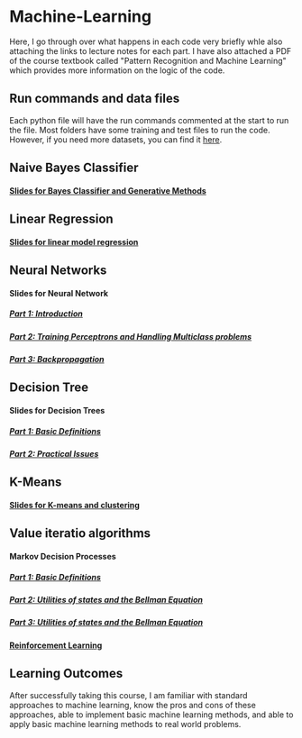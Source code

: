 # Machine-Learning
Here, I go through over what happens in each code very briefly whle also attaching the links to lecture notes for each part. I have also attached a PDF of the course textbook called "Pattern Recognition and Machine Learning" which provides more information on the logic of the code.

## Run commands and data files
Each python file will have the run commands commented at the start to run the file. Most folders have some training and test files to run the code. However, if you need more datasets, you can find it [here](https://athitsos.utasites.cloud/courses/cse4309_fall2021/assignments/uci_datasets/).

## Naive Bayes Classifier

#### [Slides for Bayes Classifier and Generative Methods](https://athitsos.utasites.cloud/courses/cse4309_fall2021/lectures/04_bayes_classifiers.pdf)


## Linear Regression

#### [Slides for linear model regression](https://athitsos.utasites.cloud/courses/cse4309_fall2021/lectures/07_linear_regression.pdf)

## Neural Networks

#### Slides for Neural Network
##### [Part 1: Introduction](https://athitsos.utasites.cloud/courses/cse4309_fall2021/lectures/09a_neural_networks.pdf)

##### [Part 2: Training Perceptrons and Handling Multiclass problems](https://athitsos.utasites.cloud/courses/cse4309_fall2021/lectures/09b_neural_networks.pdf)

##### [Part 3: Backpropagation](https://athitsos.utasites.cloud/courses/cse4309_fall2021/lectures/09c_neural_networks.pdf)

## Decision Tree

#### Slides for Decision Trees
##### [Part 1: Basic Definitions](https://athitsos.utasites.cloud/courses/cse4309_fall2021/lectures/11a_decision_trees.pdf)

##### [Part 2: Practical Issues](https://athitsos.utasites.cloud/courses/cse4309_fall2021/lectures/11b_decision_trees.pdf)

## K-Means

#### [Slides for K-means and clustering](https://athitsos.utasites.cloud/courses/cse4309_fall2021/lectures/17_clustering.pdf)

## Value iteratio algorithms

#### Markov Decision Processes
##### [Part 1: Basic Definitions](https://athitsos.utasites.cloud/courses/cse4309_fall2021/lectures/18a_mdp.pdf)

##### [Part 2: Utilities of states and the Bellman Equation](https://athitsos.utasites.cloud/courses/cse4309_fall2021/lectures/18b_mdp.pdf)

##### [Part 3: Utilities of states and the Bellman Equation](https://athitsos.utasites.cloud/courses/cse4309_fall2021/lectures/18c_mdp.pdf)

#### [Reinforcement Learning](https://athitsos.utasites.cloud/courses/cse4309_fall2021/lectures/19_rl.pdf)

## Learning Outcomes
After successfully taking this course, I am familiar with standard approaches to machine learning, know the pros and cons of these approaches, able to implement basic machine learning methods, and able to apply basic machine learning methods to real world problems.
